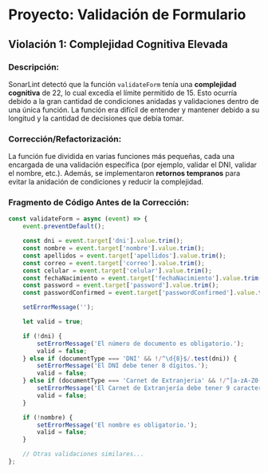 # Proyecto: Validación de Formulario

## Violación 1: Complejidad Cognitiva Elevada

### Descripción:
SonarLint detectó que la función `validateForm` tenía una **complejidad cognitiva** de 22, lo cual excedía el límite permitido de 15. Esto ocurría debido a la gran cantidad de condiciones anidadas y validaciones dentro de una única función. La función era difícil de entender y mantener debido a su longitud y la cantidad de decisiones que debía tomar.

### Corrección/Refactorización:
La función fue dividida en varias funciones más pequeñas, cada una encargada de una validación específica (por ejemplo, validar el DNI, validar el nombre, etc.). Además, se implementaron **retornos tempranos** para evitar la anidación de condiciones y reducir la complejidad.

### Fragmento de Código Antes de la Corrección:
```javascript
const validateForm = async (event) => {
    event.preventDefault();

    const dni = event.target['dni'].value.trim();
    const nombre = event.target['nombre'].value.trim();
    const apellidos = event.target['apellidos'].value.trim();
    const correo = event.target['correo'].value.trim();
    const celular = event.target['celular'].value.trim();
    const fechaNacimiento = event.target['fechaNacimiento'].value.trim();
    const password = event.target['password'].value.trim();
    const passwordConfirmed = event.target['passwordConfirmed'].value.trim();

    setErrorMessage('');

    let valid = true;

    if (!dni) {
        setErrorMessage('El número de documento es obligatorio.');
        valid = false;
    } else if (documentType === 'DNI' && !/^\d{8}$/.test(dni)) {
        setErrorMessage('El DNI debe tener 8 dígitos.');
        valid = false;
    } else if (documentType === 'Carnet de Extranjeria' && !/^[a-zA-Z0-9]{9}$/.test(dni)) {
        setErrorMessage('El Carnet de Extranjería debe tener 9 caracteres alfanuméricos.');
        valid = false;
    }

    if (!nombre) {
        setErrorMessage('El nombre es obligatorio.');
        valid = false;
    }

    // Otras validaciones similares...
};

